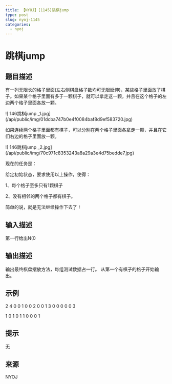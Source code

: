 ```yaml
---
title: 【NYOJ】[1145]跳棋jump
type: post
slug: nyoj-1145
categories:
  - nyoj
---
```


# 跳棋jump

## 题目描述

有一列无限长的格子里面(左右侧棋盘格子数均可无限延伸)，某些格子里面放了棋子。如果某个格子里面有多于一颗棋子，就可以拿走这一颗，并且在这个格子的左边两个格子里面各放一颗。 

!\[ 146跳棋jump \_1.jpg\](/api/public/img/01dcba747b0e4f0084baf8d9ef583720.jpg)

如果连续两个格子里面都有棋子，可以分别在两个格子里面各拿走一颗，并且在它们右边的格子里面放一颗。

!\[ 146跳棋jump \_2.jpg\](/api/public/img/70c971c8353243a8a29a3e4d75bedde7.jpg)

现在的任务是： 

给定初始状态，要求使用以上操作，使得： 

1、每个格子至多只有1颗棋子 

2、没有相邻的两个格子都有棋子。 

简单的说，就是无法继续操作下去了！

## 输入描述

第一行给出N(0

## 输出描述

输出最终棋盘摆放方法，每组测试数据占一行。 从第一个有棋子的格子开始输出。

## 示例

2 4 0 0 1 0 0 2 0 0 1 3 0 0 0 0 0 3

1 0 1 0 1 1 0 0 0 1

## 提示

无

## 来源

NYOJ
